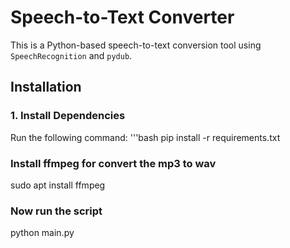 # Speech-to-Text Converter

This is a Python-based speech-to-text conversion tool using `SpeechRecognition` and `pydub`.

## Installation

### 1. Install Dependencies
Run the following command:
'''bash
pip install -r requirements.txt

### Install ffmpeg for convert the mp3 to wav
sudo apt install ffmpeg

### Now run the script
python main.py
